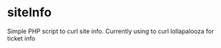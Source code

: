 siteInfo
========

Simple PHP script to curl site info. Currently using to curl lollapalooza for ticket info